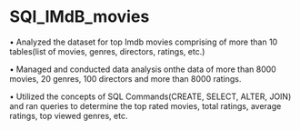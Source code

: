 # SQl_IMdB_movies

• Analyzed the dataset for top Imdb movies comprising of more than 10 tables(list of movies, genres, directors, ratings, etc.)

• Managed and conducted data analysis onthe data of more than 8000 movies, 20 genres, 100 directors and more than 8000 ratings.

• Utilized the concepts of SQL Commands(CREATE, SELECT, ALTER, JOIN) and ran queries to determine the top rated movies, total ratings, average ratings, top viewed genres, etc.
